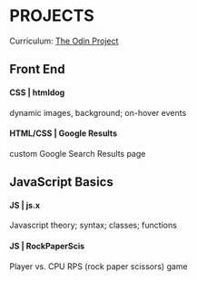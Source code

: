 # PROJECTS
Curriculum: [The Odin Project](https://www.theodinproject.com/dashboard)

## Front End
#### <strong>CSS | htmldog</strong>
dynamic images, background; on-hover events


#### <strong>HTML/CSS | Google Results </strong>
custom Google Search Results page

## JavaScript Basics

#### <strong>JS | js.x</strong>
Javascript theory; syntax; classes; functions


#### <strong>JS | RockPaperScis</strong>
Player vs. CPU RPS (rock paper scissors) game 

